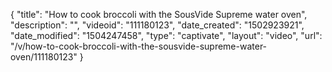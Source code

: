 {
    "title": "How to cook broccoli with the SousVide Supreme water oven",
    "description": "",
    "videoid": "111180123",
    "date_created": "1502923921",
    "date_modified": "1504247458",
    "type": "captivate",
    "layout": "video",
    "url": "\/v\/how-to-cook-broccoli-with-the-sousvide-supreme-water-oven\/111180123"
}